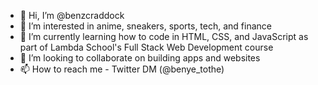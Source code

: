 - 👋 Hi, I’m @benzcraddock
- 👀 I’m interested in anime, sneakers, sports, tech, and finance
- 🌱 I’m currently learning how to code in HTML, CSS, and JavaScript as part of Lambda School's Full Stack Web Development course
- 💞️ I’m looking to collaborate on building apps and websites
- 📫 How to reach me - Twitter DM (@benye_tothe)

<!---
benzcraddock/benzcraddock is a ✨ special ✨ repository because its `README.md` (this file) appears on your GitHub profile.
You can click the Preview link to take a look at your changes.
--->
